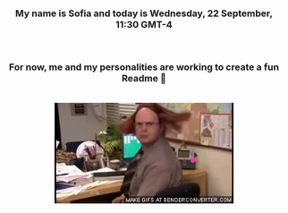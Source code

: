 


<div align="center">
<h3 >My name is Sofia and today is Wednesday, 22 September, 11:30 GMT-4</h3><br>
<h3 >For now, me and my personalities are working to create a fun Readme 👋
</h3><br>
<img src='img/dwight.gif' alt='working...'/>
</div>
